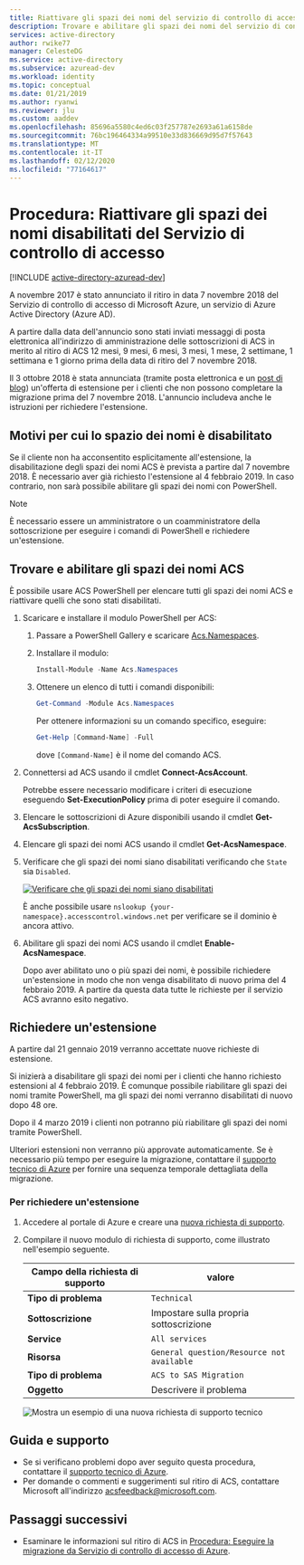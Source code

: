 ```yaml
---
title: Riattivare gli spazi dei nomi del servizio di controllo di accesso di Azure disabilitato
description: Trovare e abilitare gli spazi dei nomi del servizio di controllo di accesso di Azure (ACS) e richiedere un'estensione per mantenerli abilitati fino al 4 febbraio 2019.
services: active-directory
author: rwike77
manager: CelesteDG
ms.service: active-directory
ms.subservice: azuread-dev
ms.workload: identity
ms.topic: conceptual
ms.date: 01/21/2019
ms.author: ryanwi
ms.reviewer: jlu
ms.custom: aaddev
ms.openlocfilehash: 85696a5580c4ed6c03f257787e2693a61a6158de
ms.sourcegitcommit: 76bc196464334a99510e33d836669d95d7f57643
ms.translationtype: MT
ms.contentlocale: it-IT
ms.lasthandoff: 02/12/2020
ms.locfileid: "77164617"
---
```

# <a name="how-to-reactivate-disabled-access-control-service-namespaces"></a>Procedura: Riattivare gli spazi dei nomi disabilitati del Servizio di controllo di accesso

[!INCLUDE [active-directory-azuread-dev](../../../includes/active-directory-azuread-dev.md)]

A novembre 2017 è stato annunciato il ritiro in data 7 novembre 2018 del Servizio di controllo di accesso di Microsoft Azure, un servizio di Azure Active Directory (Azure AD).

A partire dalla data dell'annuncio sono stati inviati messaggi di posta elettronica all'indirizzo di amministrazione delle sottoscrizioni di ACS in merito al ritiro di ACS 12 mesi, 9 mesi, 6 mesi, 3 mesi, 1 mese, 2 settimane, 1 settimana e 1 giorno prima della data di ritiro del 7 novembre 2018.

Il 3 ottobre 2018 è stata annunciata (tramite posta elettronica e un [post di blog](https://azure.microsoft.com/blog/one-month-retirement-notice-access-control-service/)) un'offerta di estensione per i clienti che non possono completare la migrazione prima del 7 novembre 2018. L'annuncio includeva anche le istruzioni per richiedere l'estensione.

## <a name="why-your-namespace-is-disabled"></a>Motivi per cui lo spazio dei nomi è disabilitato

Se il cliente non ha acconsentito esplicitamente all'estensione, la disabilitazione degli spazi dei nomi ACS è prevista a partire dal 7 novembre 2018. È necessario aver già richiesto l'estensione al 4 febbraio 2019. In caso contrario, non sarà possibile abilitare gli spazi dei nomi con PowerShell.

> [!NOTE]
> È necessario essere un amministratore o un coamministratore della sottoscrizione per eseguire i comandi di PowerShell e richiedere un'estensione.

## <a name="find-and-enable-your-acs-namespaces"></a>Trovare e abilitare gli spazi dei nomi ACS

È possibile usare ACS PowerShell per elencare tutti gli spazi dei nomi ACS e riattivare quelli che sono stati disabilitati.

1. Scaricare e installare il modulo PowerShell per ACS:
    1. Passare a PowerShell Gallery e scaricare [Acs.Namespaces](https://www.powershellgallery.com/packages/Acs.Namespaces/1.0.2).
    1. Installare il modulo:

        ```powershell
        Install-Module -Name Acs.Namespaces
        ```

    1. Ottenere un elenco di tutti i comandi disponibili:

        ```powershell
        Get-Command -Module Acs.Namespaces
        ```

        Per ottenere informazioni su un comando specifico, eseguire:

        ```powershell
        Get-Help [Command-Name] -Full
        ```
    
        dove `[Command-Name]` è il nome del comando ACS.
1. Connettersi ad ACS usando il cmdlet **Connect-AcsAccount**. 

    Potrebbe essere necessario modificare i criteri di esecuzione eseguendo **Set-ExecutionPolicy** prima di poter eseguire il comando.
1. Elencare le sottoscrizioni di Azure disponibili usando il cmdlet **Get-AcsSubscription**.
1. Elencare gli spazi dei nomi ACS usando il cmdlet **Get-AcsNamespace**.
1. Verificare che gli spazi dei nomi siano disabilitati verificando che `State` sia `Disabled`.

    [![Verificare che gli spazi dei nomi siano disabilitati](./media/howto-reactivate-disabled-acs-namespaces/confirm-disabled-namespace.png)](./media/howto-reactivate-disabled-acs-namespaces/confirm-disabled-namespace.png#lightbox)

    È anche possibile usare `nslookup {your-namespace}.accesscontrol.windows.net` per verificare se il dominio è ancora attivo.

1. Abilitare gli spazi dei nomi ACS usando il cmdlet **Enable-AcsNamespace**.

    Dopo aver abilitato uno o più spazi dei nomi, è possibile richiedere un'estensione in modo che non venga disabilitato di nuovo prima del 4 febbraio 2019. A partire da questa data tutte le richieste per il servizio ACS avranno esito negativo.

## <a name="request-an-extension"></a>Richiedere un'estensione

A partire dal 21 gennaio 2019 verranno accettate nuove richieste di estensione.

Si inizierà a disabilitare gli spazi dei nomi per i clienti che hanno richiesto estensioni al 4 febbraio 2019. È comunque possibile riabilitare gli spazi dei nomi tramite PowerShell, ma gli spazi dei nomi verranno disabilitati di nuovo dopo 48 ore.

Dopo il 4 marzo 2019 i clienti non potranno più riabilitare gli spazi dei nomi tramite PowerShell.

Ulteriori estensioni non verranno più approvate automaticamente. Se è necessario più tempo per eseguire la migrazione, contattare il [supporto tecnico di Azure](https://portal.azure.com/#create/Microsoft.Support) per fornire una sequenza temporale dettagliata della migrazione.

### <a name="to-request-an-extension"></a>Per richiedere un'estensione

1. Accedere al portale di Azure e creare una [nuova richiesta di supporto](https://portal.azure.com/#create/Microsoft.Support).
1. Compilare il nuovo modulo di richiesta di supporto, come illustrato nell'esempio seguente.

    | Campo della richiesta di supporto | valore |
    |-----------------------|--------------------|
    | **Tipo di problema** | `Technical` |
    | **Sottoscrizione** | Impostare sulla propria sottoscrizione |
    | **Service** | `All services` |
    | **Risorsa** | `General question/Resource not available` |
    | **Tipo di problema** | `ACS to SAS Migration` |
    | **Oggetto** | Descrivere il problema |

   ![Mostra un esempio di una nuova richiesta di supporto tecnico](./media/howto-reactivate-disabled-acs-namespaces/new-technical-support-request.png)

<!--

1. Navigate to your ACS namespace's management portal by going to `https://{your-namespace}.accesscontrol.windows.net`.
1. Select the **Read Terms** button to read the [updated Terms of Use](https://azure.microsoft.com/support/legal/access-control/), which will direct you to a page with the updated Terms of Use.

    [![Select the Read Terms button](./media/howto-reactivate-disabled-acs-namespaces/read-terms-button-expanded.png)](./media/howto-reactivate-disabled-acs-namespaces/read-terms-button-expanded.png#lightbox)

1. Select **Request Extension** on the banner at the top of the page. The button will only be enabled after you read the [updated Terms of Use](https://azure.microsoft.com/support/legal/access-control/).

    [![Select the Request Extension button](./media/howto-reactivate-disabled-acs-namespaces/request-extension-button-expanded.png)](./media/howto-reactivate-disabled-acs-namespaces/request-extension-button-expanded.png#lightbox)

1. After the extension request is registered, the page will refresh with a new banner at the top of the page.

    [![Updated page with refreshed banner](./media/howto-reactivate-disabled-acs-namespaces/updated-banner-expanded.png)](./media/howto-reactivate-disabled-acs-namespaces/updated-banner-expanded.png#lightbox)
-->

## <a name="help-and-support"></a>Guida e supporto

- Se si verificano problemi dopo aver seguito questa procedura, contattare il [supporto tecnico di Azure](https://portal.azure.com/#blade/Microsoft_Azure_Support/HelpAndSupportBlade/overview).
- Per domande o commenti e suggerimenti sul ritiro di ACS, contattare Microsoft all'indirizzo acsfeedback@microsoft.com.

## <a name="next-steps"></a>Passaggi successivi

- Esaminare le informazioni sul ritiro di ACS in [Procedura: Eseguire la migrazione da Servizio di controllo di accesso di Azure](active-directory-acs-migration.md).
